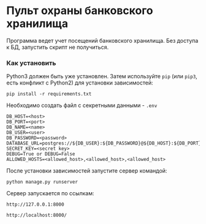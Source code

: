 # Пульт охраны банковского хранилища

Программа ведет учет посещений банковского хранилища. Без доступа к БД, запустить скрипт не получиться.

### Как установить

Python3 должен быть уже установлен. 
Затем используйте `pip` (или `pip3`, есть конфликт с Python2) для установки зависимостей:
```
pip install -r requirements.txt
```
Необходимо создать файл с секретными данными - `.env`
```
DB_HOST=<host>
DB_PORT=<port>
DB_NAME=<name>
DB_USER=<user>
DB_PASSWORD=<password>
DATABASE_URL=postgres://${DB_USER}:${DB_PASSWORD}@${DB_HOST}:${DB_PORT}/${DB_NAME}
SECRET_KEY=<secret key>
DEBUG=True or DEBUG=False
ALLOWED_HOSTS=<allowed_host>,<allowed_host>,<allowed_host>
```
После установки зависимостей запустите сервер командой:
```
python manage.py runserver
```
Сервер запускается по ссылкам:
```
http://127.0.0.1:8000
```
```
http://localhost:8000/
```